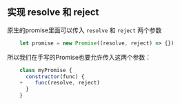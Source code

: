 <!--
 * @Descripttion: 实现 resolve 和 reject
 * @Author: armin
 * @Date: 2022-02-15 14:32:36
 * @LastEditors: armin
 * @LastEditTime: 2022-02-15 14:39:38
-->
实现 resolve 和 reject
-----------------------
原生的promise里面可以传入 `resolve` 和 `reject` 两个参数
```js
    let promise = new Promise((resolve, reject) => {})
```
所以我们在手写的Promise也要允许传入这两个参数：
```js
    class myPromise {
      constructor(func) {
    +    func(resolve, reject)
      }
    }
```